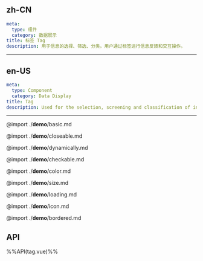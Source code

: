 ## zh-CN
```yaml
meta:
  type: 组件
  category: 数据展示
title: 标签 Tag
description: 用于信息的选择、筛选、分类。用户通过标签进行信息反馈和交互操作。
```
---
## en-US
```yaml
meta:
  type: Component
  category: Data Display
title: Tag
description: Used for the selection, screening and classification of information. Users use tags for information feedback and interactive operations.
```
---

@import ./__demo__/basic.md

@import ./__demo__/closeable.md

@import ./__demo__/dynamically.md

@import ./__demo__/checkable.md

@import ./__demo__/color.md

@import ./__demo__/size.md

@import ./__demo__/loading.md

@import ./__demo__/icon.md

@import ./__demo__/bordered.md

## API

%%API(tag.vue)%%
